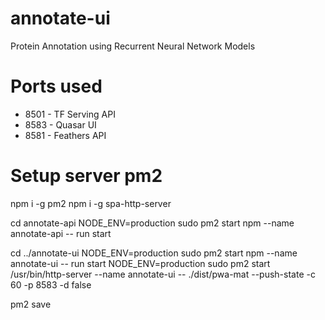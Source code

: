 # annotate-ui
Protein Annotation using Recurrent Neural Network Models

# Ports used

* 8501 - TF Serving API
* 8583 - Quasar UI
* 8581 - Feathers API

# Setup server pm2
npm i -g pm2
npm i -g spa-http-server

cd annotate-api
NODE_ENV=production sudo pm2 start npm --name annotate-api -- run start

cd ../annotate-ui
NODE_ENV=production sudo pm2 start npm --name annotate-ui -- run start
NODE_ENV=production sudo pm2 start /usr/bin/http-server --name annotate-ui -- ./dist/pwa-mat --push-state -c 60 -p 8583 -d false

pm2 save
